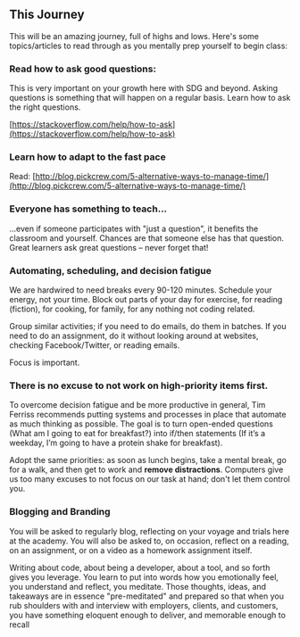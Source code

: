 ## This Journey

This will be an amazing journey, full of highs and lows. Here's some topics/articles to read through as you mentally prep yourself to begin class:

### Read how to ask good questions:

This is very important on your growth here with SDG and beyond. Asking questions is something that will happen on a regular basis. Learn how to ask the right questions.

[https://stackoverflow.com/help/how-to-ask](https://stackoverflow.com/help/how-to-ask)

### Learn how to adapt to the fast pace

Read: [http://blog.pickcrew.com/5-alternative-ways-to-manage-time/](http://blog.pickcrew.com/5-alternative-ways-to-manage-time/)

### Everyone has something to teach...

...even if someone participates with "just a question", it benefits the classroom and yourself. Chances are that someone else has that question. Great learners ask great questions – never forget that!

### Automating, scheduling, and decision fatigue

We are hardwired to need breaks every 90-120 minutes. Schedule your energy, not your time. Block out parts of your day for exercise, for reading \(fiction\), for cooking, for family, for any nothing not coding related. 

Group similar activities; if you need to do emails, do them in batches. If you need to do an assignment, do it without looking around at websites, checking Facebook/Twitter, or reading emails.

Focus is important.

### There is no excuse to not work on high-priority items first.

To overcome decision fatigue and be more productive in general, Tim Ferriss recommends putting systems and processes in place that automate as much thinking as possible. The goal is to turn open-ended questions \(What am I going to eat for breakfast?\) into if/then statements \(If it’s a weekday, I’m going to have a protein shake for breakfast\).

Adopt the same priorities: as soon as lunch begins, take a mental break, go for a walk, and then get to work and **remove distractions**. Computers give us too many excuses to not focus on our task at hand; don't let them control you.

### Blogging and Branding

You will be asked to regularly blog, reflecting on your voyage and trials here at the academy. You will also be asked to, on occasion, reflect on a reading, on an assignment, or on a video as a homework assignment itself.

Writing about code, about being a developer, about a tool, and so forth gives you leverage. You learn to put into words how you emotionally feel, you understand and reflect, you meditate. Those thoughts, ideas, and takeaways are in essence "pre-meditated" and prepared so that when you rub shoulders with and interview with employers, clients, and customers, you have something eloquent enough to deliver, and memorable enough to recall
